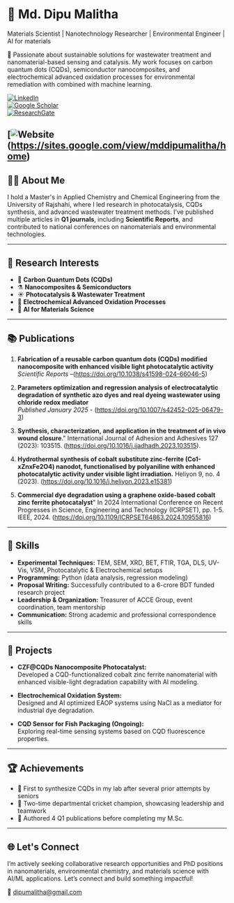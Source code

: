 # 🧪 Md. Dipu Malitha  
Materials Scientist | Nanotechnology Researcher | Environmental Engineer | AI for materials

🔬 Passionate about sustainable solutions for wastewater treatment and nanomaterial-based sensing and catalysis. My work focuses on carbon quantum dots (CQDs), semiconductor nanocomposites, and electrochemical advanced oxidation processes for environmental remediation with combined with machine learning.

[![LinkedIn](https://img.shields.io/badge/LinkedIn-Dipu%20Malitha-blue?logo=linkedin)](https://www.linkedin.com/in/dipu-acce)  
[![Google Scholar](https://img.shields.io/badge/Google%20Scholar-Md.%20Dipu%20Malitha-blue?logo=googlescholar)](https://scholar.google.com/citations?user=UCcpfisAAAAJ&hl=en)  
[![ResearchGate](https://img.shields.io/badge/ResearchGate-Dipu%20Malitha-green?logo=researchgate)](https://www.researchgate.net/profile/Md-Dipu-Malitha)

[![Website](https://img.shields.io/badge/Website-Dipu%20Malitha-yellow?logo=googlesite)(https://sites.google.com/view/mddipumalitha/home)
---

## 👨‍🔬 About Me

I hold a Master's in Applied Chemistry and Chemical Engineering from the University of Rajshahi, where I led research in photocatalysis, CQDs synthesis, and advanced wastewater treatment methods. I’ve published multiple articles in **Q1 journals**, including **Scientific Reports**, and contributed to national conferences on nanomaterials and environmental technologies.

---

## 🔬 Research Interests

- 🌱 **Carbon Quantum Dots (CQDs)**
- ⚗️ **Nanocomposites & Semiconductors**
- ☀️ **Photocatalysis & Wastewater Treatment**
- 🔋 **Electrochemical Advanced Oxidation Processes**
- 🧫 **AI for Materials Science**

---

## 📚 Publications

1. **Fabrication of a reusable carbon quantum dots (CQDs) modified nanocomposite with enhanced visible light photocatalytic activity**  
   *Scientific Reports* –(https://doi.org/10.1038/s41598-024-66046-5)

2. **Parameters optimization and regression analysis of electrocatalytic degradation of synthetic azo dyes and real dyeing wastewater using chloride redox mediator**  
   *Published January 2025* - (https://doi.org/10.1007/s42452-025-06479-3)

3. **Synthesis, characterization, and application in the treatment of in vivo wound closure**." International Journal of Adhesion and Adhesives 127 (2023): 103515. (https://doi.org/10.1016/j.ijadhadh.2023.103515).

4. **Hydrothermal synthesis of cobalt substitute zinc-ferrite (Co1-xZnxFe2O4) nanodot, functionalised by polyaniline with enhanced photocatalytic activity under visible light irradiation.** Heliyon 9, no. 4 (2023). (https://doi.org/10.1016/j.heliyon.2023.e15381)

5. **Commercial dye degradation using a graphene oxide-based cobalt zinc ferrite photocatalyst**" In 2024 International Conference on Recent Progresses in Science, Engineering and Technology (ICRPSET), pp. 1-5. IEEE, 2024. (https://doi.org/10.1109/ICRPSET64863.2024.10955816)

---

## 🧠 Skills

- **Experimental Techniques:** TEM, SEM, XRD, BET, FTIR, TGA, DLS, UV-Vis, VSM, Photocatalytic & Electrochemical setups  
- **Programming:** Python (data analysis, regression modeling)  
- **Proposal Writing:** Successfully contributed to a 6-crore BDT funded research project  
- **Leadership & Organization:** Treasurer of ACCE Group, event coordination, team mentorship  
- **Communication:** Strong academic and professional correspondence skills  

---

## 🚀 Projects

- **CZF@CQDs Nanocomposite Photocatalyst:**  
  Developed a CQD-functionalized cobalt zinc ferrite nanomaterial with enhanced visible-light degradation capability with AI modeling.

- **Electrochemical Oxidation System:**  
  Designed and AI optimized EAOP systems using NaCl as a mediator for industrial dye degradation.

- **CQD Sensor for Fish Packaging (Ongoing):**  
  Exploring real-time sensing systems based on CQD fluorescence properties.

---

## 🏆 Achievements

- 🥇 First to synthesize CQDs in my lab after several prior attempts by seniors  
- 🏏 Two-time departmental cricket champion, showcasing leadership and teamwork  
- 🧪 Authored 4 Q1 publications before completing my M.Sc.

---

## 🌐 Let's Connect

I’m actively seeking collaborative research opportunities and PhD positions in nanomaterials, environmental chemistry, and materials science with AI/ML applications. Let’s connect and build something impactful!

📧 dipumalitha@gmail.com
